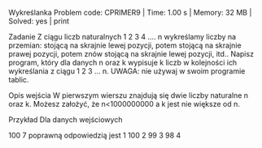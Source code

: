 Wykreślanka
Problem code: CPRIMER9 | Time: 1.00 s | Memory: 32 MB | Solved: yes | print

Zadanie
Z ciągu liczb naturalnych 1 2 3 4 .... n wykreślamy liczby na przemian: stojącą na skrajnie lewej pozycji, potem stojącą na skrajnie prawej pozycji, potem znów stojącą na skrajnie lewej pozycji, itd.. Napisz program, który dla danych n oraz k wypisuje k liczb w kolejności ich wykreślania z ciągu 1 2 3 ... n.
UWAGA: nie używaj w swoim programie tablic.

Opis wejścia
W pierwszym wierszu znajdują się dwie liczby naturalne n oraz k. Możesz założyć, że n<1000000000 a k jest nie większe od n.

Przykład
Dla danych wejściowych

100 7
poprawną odpowiedzią jest
1 100 2 99 3 98 4
